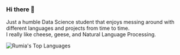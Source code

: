### Hi there 👋

Just a humble Data Science student that enjoys messing around with different languages and projects from time to time.<br>
I really like cheese, geese, and Natural Language Processing.

![Rumia's Top Languages](https://github-readme-stats.vercel.app/api/top-langs/?username=RumiaGIT&layout=compact&custom_title=Rumia%27s%20Most%20Used%20Languages&title_color=F61818&bg_color=161b22&text_color=C9D1D9)
